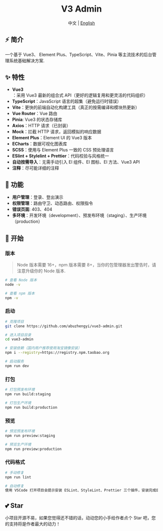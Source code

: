 <div align="center">
  <h1>V3 Admin</h1>
  <span>中文 | <a href="./README_EN.md">English</a><span>
</div>

## ⚡ 简介

一个基于 Vue3、 Element Plus、TypeScript、Vite、Pinia 等主流技术的后台管理系统基础解决方案.

## ✨ 特性

- **Vue3**：采用 Vue3 最新的组合式 API（更好的逻辑复用和更灵活的代码组织）
- **TypeScript**：JavaScript 语言的超集（避免运行时错误）
- **Vite**：更快的前端自动化构建工具（真正的按需编译和模块热更新）
- **Vue Router**：Vue 路由
- **Pinia**: Vue3 的状态存储库
- **Axios**：HTTP 请求（已封装）
- **Mock**：拦截 HTTP 请求，返回模拟的响应数据
- **Element Plus**：Element UI 的 Vue3 版本
- **ECharts**：数据可视化图表库
- **SCSS**：使用与 Element Plus 一致的 CSS 预处理语言
- **ESlint + Stylelint + Prettier**：代码校验与风格统一
- **自动按需导入**：无需手动引入 El 组件、El 图标、El 方法、Vue3 API
- **注释**：尽可能详细的注释

## 🌱 功能

- **用户管理**：登录、登出演示
- **权限管理**：路由守卫、动态路由、权限指令
- **错误页面**: 403、404
- **多环境**：开发环境（development）、预发布环境（staging）、生产环境（production）

## 🚀 开始

### 版本

> Node 版本需要 16+，npm 版本需要 8+，当你的包管理器发出警告时，请注意升级你的 Node 版本.

```bash
# 查看 Node 版本
node -v

# 查看 npm 版本
npm -v
```

### 启动

```bash
# 克隆项目
git clone https://github.com/abuzhengyi/vue3-admin.git

# 进入项目目录
cd vue3-admin

# 安装依赖（国内用户推荐使用淘宝镜像安装）
npm i --registry=https://registry.npm.taobao.org

# 启动服务
npm run dev
```

### 打包

```bash
# 打包预发布环境
npm run build:staging

# 打包生产环境
npm run build:production
```

### 预览

```bash
# 预览预发布环境
npm run preview:staging

# 预览生产环境
npm run preview:production
```

### 代码格式

```bash
# 手动修复
npm run lint

# 自动修复
使用 VSCode 打开项目会提示安装 ESLint、StyleLint、Prettier 三个插件，安装完成后 ctrl + s 保存即可自动格式化修复.
```

## 💕 Star

小项目开源不易，如果您觉得还不错的话，动动您的小手给作者点个 Star 吧，您的支持将是作者最大的动力！
